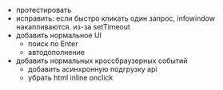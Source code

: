 - протестировать
- исправить: если быстро кликать один запрос, infowindow накапливаются. из-за setTimeout
- добавить нормальное UI
   - поиск по Enter
   - автодополнение
- добавить нормальных кроссбраузерных событий 
   - добавить асинхронную подгрузку api
   - убрать html inline onclick